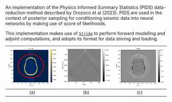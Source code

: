 An implementation of the Physics Informed Summary Statistics (PIDS) data-reduction method described by Orozoco et al (2023). PIDS are used in the context of posterior sampling for conditioning seismic data into neural networks by making use of score of likelihoods.

This implementation makes use of [`Stride`](https://github.com/trustimaging/stride) to perform forward modelling and adjoint computations, and adopts its format for data storing and loading.



![](figures/example_x0_problem.png)  |  ![](figures/example_data.png)  | ![](figures/example_pids.png)
:-------------------------:|:-------------------------:|:-------------------------:
(a)         |  (b)        | (c)
